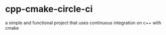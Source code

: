 # cpp-cmake-circle-ci
a simple and functional project that uses continuous integration on c++ with cmake
